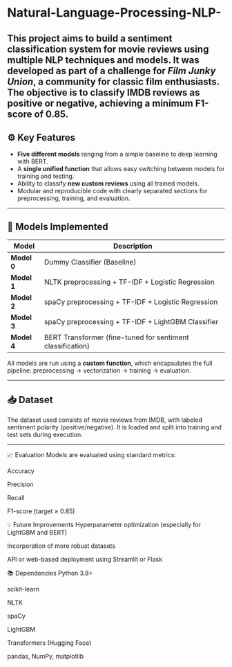 # Natural-Language-Processing-NLP-
This project aims to build a sentiment classification system for movie reviews using multiple NLP techniques and models. It was developed as part of a challenge for *Film Junky Union*, a community for classic film enthusiasts. The objective is to classify IMDB reviews as positive or negative, achieving a minimum F1-score of **0.85**.
---

## ⚙️ Key Features

- **Five different models** ranging from a simple baseline to deep learning with BERT.
- A **single unified function** that allows easy switching between models for training and testing.
- Ability to classify **new custom reviews** using all trained models.
- Modular and reproducible code with clearly separated sections for preprocessing, training, and evaluation.

---

## 🧠 Models Implemented

| Model | Description |
|-------|-------------|
| **Model 0** | Dummy Classifier (Baseline) |
| **Model 1** | NLTK preprocessing + TF-IDF + Logistic Regression |
| **Model 2** | spaCy preprocessing + TF-IDF + Logistic Regression |
| **Model 3** | spaCy preprocessing + TF-IDF + LightGBM Classifier |
| **Model 4** | BERT Transformer (fine-tuned for sentiment classification) |

All models are run using a **custom function**, which encapsulates the full pipeline: preprocessing → vectorization → training → evaluation.

---

## 📥 Dataset

The dataset used consists of movie reviews from IMDB, with labeled sentiment polarity (positive/negative). It is loaded and split into training and test sets during execution.

---
📈 Evaluation
Models are evaluated using standard metrics:

Accuracy

Precision

Recall

F1-score (target ≥ 0.85)

💡 Future Improvements
Hyperparameter optimization (especially for LightGBM and BERT)

Incorporation of more robust datasets

API or web-based deployment using Streamlit or Flask

📚 Dependencies
Python 3.8+

scikit-learn

NLTK

spaCy

LightGBM

Transformers (Hugging Face)

pandas, NumPy, matplotlib
